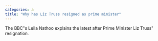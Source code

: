 ```yaml
---
categories: a
title: "Why has Liz Truss resigned as prime minister"
---
```

The BBC"s Leila Nathoo explains the latest after Prime Minister Liz Truss" resignation.